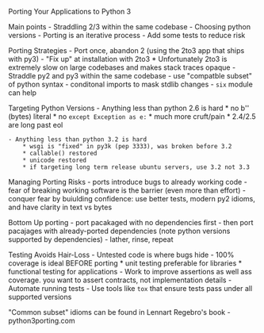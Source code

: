 Porting Your Applications to Python 3

Main points
    - Straddling 2/3 within the same codebase
    - Choosing python versions
    - Porting is an iterative process
    - Add some tests to reduce risk

Porting Strategies
    - Port once, abandon 2 (using the 2to3 app that ships with py3)
    - "Fix up" at installation with 2to3
    * Unfortunately 2to3 is extremely slow on large codebases
      and makes stack traces opaque
    - Straddle py2 and py3 within the same codebase
        - use "compatble subset" of python syntax
        - conditonal imports to mask stdlib changes
        - `six` module can help

Targeting Python Versions
    - Anything less than python 2.6 is hard
        * no b'' (bytes) literal
        * no `except Exception as e:`
        * much more cruft/pain
        * 2.4/2.5 are long past eol

    - Anything less than python 3.2 is hard
        * wsgi is "fixed" in py3k (pep 3333), was broken before 3.2
        * callable() restored
        * unicode restored
        * if targeting long term release ubuntu servers, use 3.2 not 3.3

Managing Porting Risks
    - ports introduce bugs to already working code
    - fear of breaking working software is the barrier (even more than effort)
    - conquer fear by buiulding confidence: use better tests,
      modern py2 idioms, and have clarity in text vs bytes

Bottom Up porting
    - port pacakaged with no dependencies first
    - then port pacajages with already-ported dependencies
      (note python versions supported by dependencies)
    - lather, rinse, repeat

Testing Avoids Hair-Loss
    - Untested code is where bugs hide
    - 100% coverage is ideal BEFORE porting
        * unit testing preferable for libraries
        * functional testing for applications
    - Work to improve assertions as well ass coverage. you want to assert
      contracts, not implementation details
    - Automate running tests
    - Use tools like `tox` that ensure tests pass under all supported versions


"Common subset" idioms can be found in Lennart Regebro's book - python3porting.com
